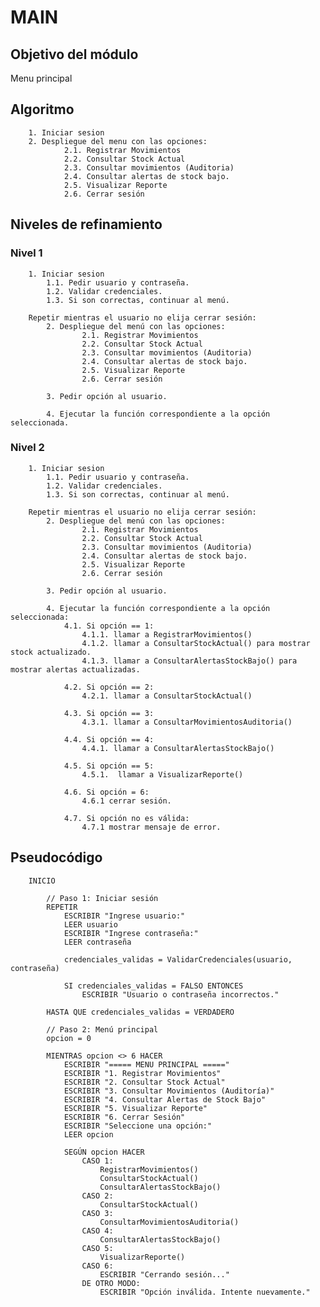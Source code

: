 # MAIN

## Objetivo del módulo
Menu principal

## Algoritmo
        1. Iniciar sesion
        2. Despliegue del menu con las opciones:
                2.1. Registrar Movimientos
                2.2. Consultar Stock Actual 
                2.3. Consultar movimientos (Auditoria)
                2.4. Consultar alertas de stock bajo.
                2.5. Visualizar Reporte
                2.6. Cerrar sesión
## Niveles de refinamiento 

### Nivel 1
        1. Iniciar sesion
            1.1. Pedir usuario y contraseña.
            1.2. Validar credenciales.
            1.3. Si son correctas, continuar al menú.
        
        Repetir mientras el usuario no elija cerrar sesión:
            2. Despliegue del menú con las opciones:
                    2.1. Registrar Movimientos
                    2.2. Consultar Stock Actual
                    2.3. Consultar movimientos (Auditoria)
                    2.4. Consultar alertas de stock bajo.
                    2.5. Visualizar Reporte
                    2.6. Cerrar sesión
        
            3. Pedir opción al usuario.
            
            4. Ejecutar la función correspondiente a la opción seleccionada.

### Nivel 2

        1. Iniciar sesion
            1.1. Pedir usuario y contraseña.
            1.2. Validar credenciales.
            1.3. Si son correctas, continuar al menú.
        
        Repetir mientras el usuario no elija cerrar sesión:
            2. Despliegue del menú con las opciones:
                    2.1. Registrar Movimientos
                    2.2. Consultar Stock Actual
                    2.3. Consultar movimientos (Auditoria)
                    2.4. Consultar alertas de stock bajo.
                    2.5. Visualizar Reporte
                    2.6. Cerrar sesión
        
            3. Pedir opción al usuario.
            
            4. Ejecutar la función correspondiente a la opción seleccionada:
                4.1. Si opción == 1:
                    4.1.1. llamar a RegistrarMovimientos()
                    4.1.2. llamar a ConsultarStockActual() para mostrar stock actualizado.
                    4.1.3. llamar a ConsultarAlertasStockBajo() para mostrar alertas actualizadas.
                
                4.2. Si opción == 2:
                    4.2.1. llamar a ConsultarStockActual()
                
                4.3. Si opción == 3:
                    4.3.1. llamar a ConsultarMovimientosAuditoria()
                    
                4.4. Si opción == 4:
                    4.4.1. llamar a ConsultarAlertasStockBajo()
                
                4.5. Si opción == 5:
                    4.5.1.  llamar a VisualizarReporte()
                    
                4.6. Si opción = 6:
                    4.6.1 cerrar sesión.
                    
                4.7. Si opción no es válida:
                    4.7.1 mostrar mensaje de error.
        
## Pseudocódigo
        INICIO
        
            // Paso 1: Iniciar sesión
            REPETIR
                ESCRIBIR "Ingrese usuario:"
                LEER usuario
                ESCRIBIR "Ingrese contraseña:"
                LEER contraseña
        
                credenciales_validas = ValidarCredenciales(usuario, contraseña)
        
                SI credenciales_validas = FALSO ENTONCES
                    ESCRIBIR "Usuario o contraseña incorrectos."
                
            HASTA QUE credenciales_validas = VERDADERO
        
            // Paso 2: Menú principal
            opcion = 0
        
            MIENTRAS opcion <> 6 HACER
                ESCRIBIR "===== MENU PRINCIPAL ====="
                ESCRIBIR "1. Registrar Movimientos"
                ESCRIBIR "2. Consultar Stock Actual"
                ESCRIBIR "3. Consultar Movimientos (Auditoría)"
                ESCRIBIR "4. Consultar Alertas de Stock Bajo"
                ESCRIBIR "5. Visualizar Reporte"
                ESCRIBIR "6. Cerrar Sesión"
                ESCRIBIR "Seleccione una opción:"
                LEER opcion
        
                SEGÚN opcion HACER
                    CASO 1:
                        RegistrarMovimientos()
                        ConsultarStockActual()
                        ConsultarAlertasStockBajo()
                    CASO 2:
                        ConsultarStockActual()
                    CASO 3:
                        ConsultarMovimientosAuditoria()
                    CASO 4:
                        ConsultarAlertasStockBajo()
                    CASO 5:
                        VisualizarReporte()
                    CASO 6:
                        ESCRIBIR "Cerrando sesión..."
                    DE OTRO MODO:
                        ESCRIBIR "Opción inválida. Intente nuevamente."
